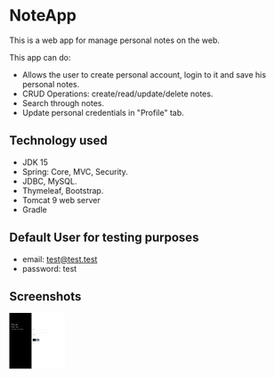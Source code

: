 # NoteApp
This is a web app for manage personal notes on the web.


This app can do:
- Allows the user to create personal account, login to it and save his personal notes.
- CRUD Operations: create/read/update/delete notes.
- Search through notes.
- Update personal credentials in "Profile" tab.

## Technology used
- JDK 15
- Spring: Core, MVC, Security.
- JDBC, MySQL.
- Thymeleaf, Bootstrap.
- Tomcat 9 web server
- Gradle

## Default User for testing purposes
- email: test@test.test
- password: test

## Screenshots
<img alt="Noteapp main page" src="https://github.com/Fleckinger/NoteApp/blob/pureMVC/docs/Main.jpg" width="100" height="100">
